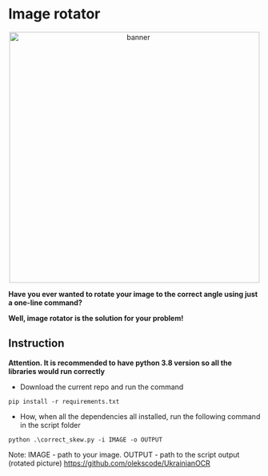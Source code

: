 # Image rotator

<p align="center">
    <img width="500" src="https://github.com/TimofiyJ/ML_Rotator/assets/44300490/7f8e2793-0762-4fff-a621-90715f13a9eb" alt="banner">
</p>

**Have you ever wanted to rotate your image to the correct angle using just a one-line command?**

**Well, image rotator is the solution for your problem!**

## Instruction

**Attention. It is recommended to have python 3.8 version so all the libraries would run correctly**

* Download the current repo and run the command

```
pip install -r requirements.txt
```
* How, when all the dependencies all installed, run the following command in the script folder

```
python .\correct_skew.py -i IMAGE -o OUTPUT
```
Note: IMAGE - path to your image. OUTPUT - path to the script output (rotated picture)
https://github.com/olekscode/UkrainianOCR
